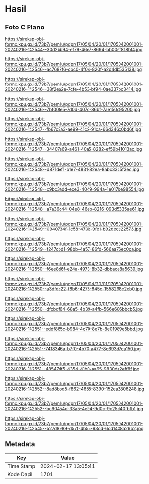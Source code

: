 # Hasil

## Foto C Plano

https://sirekap-obj-formc.kpu.go.id/73b7/pemilu/pdpr/17/05/04/20/01/1705042001001-20240216-142544--30d2bb94-ef79-46e7-8694-bb00ef818bf4.jpg

https://sirekap-obj-formc.kpu.go.id/73b7/pemilu/pdpr/17/05/04/20/01/1705042001001-20240216-142546--ac7682f6-cbc0-4f04-820f-a2d4db535138.jpg

https://sirekap-obj-formc.kpu.go.id/73b7/pemilu/pdpr/17/05/04/20/01/1705042001001-20240216-142546--38f2ea2e-7cfe-4b53-bf94-0ae337bc3414.jpg

https://sirekap-obj-formc.kpu.go.id/73b7/pemilu/pdpr/17/05/04/20/01/1705042001001-20240216-142546--7bf00fe5-7d0d-407d-86bf-7ae150c95200.jpg

https://sirekap-obj-formc.kpu.go.id/73b7/pemilu/pdpr/17/05/04/20/01/1705042001001-20240216-142547--fb67c2a3-ae99-41c2-91ca-66d346c0bd6f.jpg

https://sirekap-obj-formc.kpu.go.id/73b7/pemilu/pdpr/17/05/04/20/01/1705042001001-20240216-142547--34407e69-a461-40a5-8282-ef59b41013ac.jpg

https://sirekap-obj-formc.kpu.go.id/73b7/pemilu/pdpr/17/05/04/20/01/1705042001001-20240216-142548--d871def1-b1e7-4831-82ea-8abc33c5f3ec.jpg

https://sirekap-obj-formc.kpu.go.id/73b7/pemilu/pdpr/17/05/04/20/01/1705042001001-20240216-142548--c9bc3add-ece3-4049-994a-1e017be98554.jpg

https://sirekap-obj-formc.kpu.go.id/73b7/pemilu/pdpr/17/05/04/20/01/1705042001001-20240216-142548--a7a36c44-04e8-46eb-8216-093d5335ae61.jpg

https://sirekap-obj-formc.kpu.go.id/73b7/pemilu/pdpr/17/05/04/20/01/1705042001001-20240216-142549--0940734f-1c58-470b-9fe1-b92dece22573.jpg

https://sirekap-obj-formc.kpu.go.id/73b7/pemilu/pdpr/17/05/04/20/01/1705042001001-20240216-142549--f247cbd1-98bb-4a57-86fd-566aa76ec0ca.jpg

https://sirekap-obj-formc.kpu.go.id/73b7/pemilu/pdpr/17/05/04/20/01/1705042001001-20240216-142550--f6ee8d6f-e24a-4973-8b32-dbbace8a5639.jpg

https://sirekap-obj-formc.kpu.go.id/73b7/pemilu/pdpr/17/05/04/20/01/1705042001001-20240216-142550--a3dfdc22-f8b6-4275-845c-1558298c2eb0.jpg

https://sirekap-obj-formc.kpu.go.id/73b7/pemilu/pdpr/17/05/04/20/01/1705042001001-20240216-142550--dfcbdf64-68a5-4b39-a4fb-566e686bbcb5.jpg

https://sirekap-obj-formc.kpu.go.id/73b7/pemilu/pdpr/17/05/04/20/01/1705042001001-20240216-142551--eddf865c-b984-4c70-8e7b-8e01989e5bbd.jpg

https://sirekap-obj-formc.kpu.go.id/73b7/pemilu/pdpr/17/05/04/20/01/1705042001001-20240216-142551--7418346a-b7f0-4b70-a477-8e693d7ea150.jpg

https://sirekap-obj-formc.kpu.go.id/73b7/pemilu/pdpr/17/05/04/20/01/1705042001001-20240216-142551--48547df5-4354-41b0-aa65-9830da2eff8f.jpg

https://sirekap-obj-formc.kpu.go.id/73b7/pemilu/pdpr/17/05/04/20/01/1705042001001-20240216-142552--8ad8bbd5-f862-4655-8390-152ea2806248.jpg

https://sirekap-obj-formc.kpu.go.id/73b7/pemilu/pdpr/17/05/04/20/01/1705042001001-20240216-142552--bc90454d-33a5-4e94-9d0c-9c25d40fbfb1.jpg

https://sirekap-obj-formc.kpu.go.id/73b7/pemilu/pdpr/17/05/04/20/01/1705042001001-20240216-142545--527d8989-d57f-4b55-93cd-6cd1438a29b2.jpg


## Metadata

| Key        | Value               |
| ---------- | ------------------- |
| Time Stamp | 2024-02-17 13:05:41 |
| Kode Dapil | 1701                |



